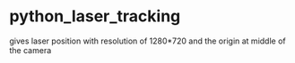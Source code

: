 # python_laser_tracking
gives laser position with resolution of 1280*720 and the origin at middle of the camera
